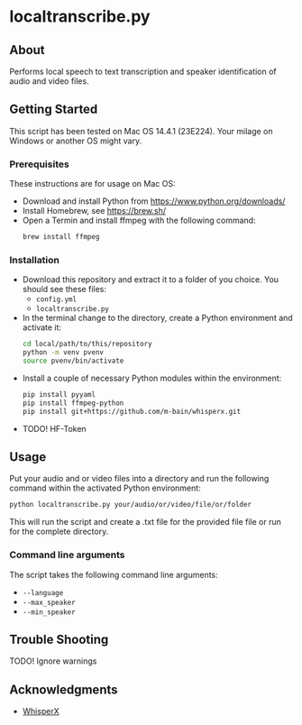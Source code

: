 # localtranscribe.py

## About

Performs local speech to text transcription and speaker identification of audio and video files.

## Getting Started

This script has been tested on Mac OS 14.4.1 (23E224). Your milage on Windows or another OS might vary.

### Prerequisites

These instructions are for usage on Mac OS:

- Download and install Python from https://www.python.org/downloads/
- Install Homebrew, see https://brew.sh/
- Open a Termin and install ffmpeg with the following command:
  ```sh
  brew install ffmpeg
  ```

### Installation

- Download this repository and extract it to a folder of you choice. You should see these files:
  - `config.yml`
  - `localtranscribe.py`
- In the terminal change to the directory, create a Python environment and activate it:
  ```sh
  cd local/path/to/this/repository
  python -m venv pvenv
  source pvenv/bin/activate
  ```
- Install a couple of necessary Python modules within the environment:
  ```sh
  pip install pyyaml
  pip install ffmpeg-python
  pip install git+https://github.com/m-bain/whisperx.git
  ```
- TODO! HF-Token

## Usage

Put your audio and or video files into a directory and run the following command within the activated Python environment:

```sh
python localtranscribe.py your/audio/or/video/file/or/folder
```

This will run the script and create a .txt file for the provided file file or run for the complete directory.

### Command line arguments

The script takes the following command line arguments:

- `--language`
- `--max_speaker`
- `--min_speaker`

## Trouble Shooting

TODO! Ignore warnings

## Acknowledgments

- [WhisperX](https://github.com/m-bain/whisperX)
